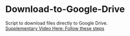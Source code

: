 # Download-to-Google-Drive
Script to download files directly to Google Drive.
<br>
[Supplementary Video Here: Follow these steps](https://www.youtube.com/watch?v=Wi2sx188F_g)
